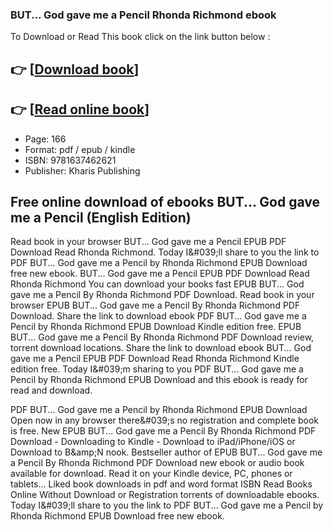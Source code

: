 ### BUT... God gave me a Pencil Rhonda Richmond ebook

To Download or Read This book click on the link button below :

## 👉  [**[Download book](http://filesbooks.info/download.php?group=book&from=github.com&id=718918&lnk=1065 "Download book")**]

## 👉  [**[Read online book](http://filesbooks.info/download.php?group=book&from=github.com&id=718918&lnk=1065 "Read online book")**]


* Page: 166
* Format: pdf / epub / kindle
* ISBN: 9781637462621
* Publisher: Kharis Publishing



## Free online download of ebooks BUT... God gave me a Pencil (English Edition) 


Read book in your browser BUT... God gave me a Pencil EPUB PDF Download Read Rhonda Richmond. Today I&amp;#039;ll share to you the link to PDF BUT... God gave me a Pencil by Rhonda Richmond EPUB Download free new ebook. BUT... God gave me a Pencil EPUB PDF Download Read Rhonda Richmond You can download your books fast EPUB BUT... God gave me a Pencil By Rhonda Richmond PDF Download. Read book in your browser EPUB BUT... God gave me a Pencil By Rhonda Richmond PDF Download. Share the link to download ebook PDF BUT... God gave me a Pencil by Rhonda Richmond EPUB Download Kindle edition free. EPUB BUT... God gave me a Pencil By Rhonda Richmond PDF Download review, torrent download locations. Share the link to download ebook BUT... God gave me a Pencil EPUB PDF Download Read Rhonda Richmond Kindle edition free. Today I&amp;#039;m sharing to you PDF BUT... God gave me a Pencil by Rhonda Richmond EPUB Download and this ebook is ready for read and download.

PDF BUT... God gave me a Pencil by Rhonda Richmond EPUB Download Open now in any browser there&amp;#039;s no registration and complete book is free. New EPUB BUT... God gave me a Pencil By Rhonda Richmond PDF Download - Downloading to Kindle - Download to iPad/iPhone/iOS or Download to B&amp;amp;N nook. Bestseller author of EPUB BUT... God gave me a Pencil By Rhonda Richmond PDF Download new ebook or audio book available for download. Read it on your Kindle device, PC, phones or tablets... Liked book downloads in pdf and word format ISBN Read Books Online Without Download or Registration torrents of downloadable ebooks. Today I&amp;#039;ll share to you the link to PDF BUT... God gave me a Pencil by Rhonda Richmond EPUB Download free new ebook.





